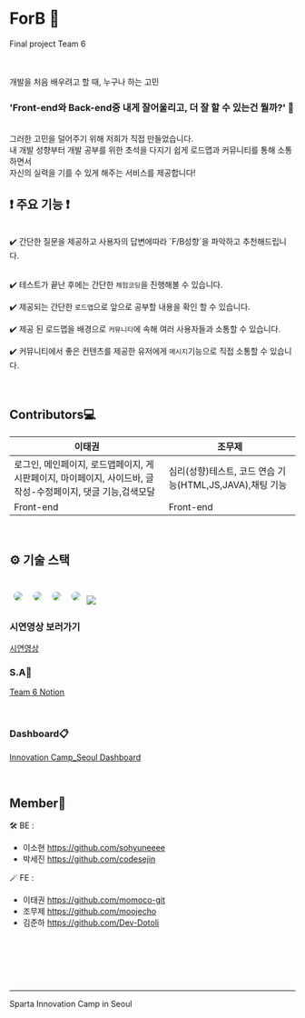 <h1>  ForB 🦉 </h1>

Final project Team 6

<br>

<br>
개발을 처음 배우려고 할 때, 누구나 하는 고민
<br>

<h3> 'Front-end와 Back-end중 내게 잘어울리고, 더 잘 할 수 있는건 뭘까?' 🤔 </h3>

<br>
그러한 고민을 덜어주기 위해 저희가 직접 만들었습니다.

<br>
내 개발 성향부터 개발 공부를 위한 초석을 다지기 쉽게 로드맵과 커뮤니티를 통해 소통하면서

<br>
자신의 실력을 기를 수 있게 해주는 서비스를 제공합니다!

<h2>❗ 주요 기능 ❗</h2>
<br>
✔️ 간단한 질문을 제공하고 사용자의 답변에따라 `F/B성향`을 파악하고 추천해드립니다. <br><br>

✔️ 테스트가 끝난 후에는 간단한 `체험코딩`을 진행해볼 수 있습니다. <br>

✔️ 제공되는 간단한 `로드맵`으로 앞으로 공부할 내용을 확인 할 수 있습니다. <br>

✔️ 제공 된 로드맵을 배경으로 `커뮤니티`에 속해 여러 사용자들과 소통할 수 있습니다. <br>

✔️ 커뮤니티에서 좋은 컨텐츠를 제공한 유저에게 `메시지`기능으로 직접 소통할 수 있습니다. <br>
<br><br>
## Contributors💻
|이태권|조무제|
|-----|-----|
|로그인, 메인페이지, 로드맵페이지, 게시판페이지, 마이페이지, 사이드바, 글작성-수정페이지, 댓글 기능,검색모달|심리(성향)테스트, 코드 연습 기능(HTML,JS,JAVA),채팅 기능|
|Front-end|Front-end|

<br>
<h2>⚙️ 기술 스택 </h2>
<br>
<img style="margin:5px; border: 2px solid white; border-radius: 20px" src="https://img.shields.io/badge/React-blue?style=flat-square&logo=react&logoColor=white"/>
<img style="margin:5px; border: 2px solid white; border-radius: 20px" src="https://img.shields.io/badge/Axios-navy?style=flat-square&logo=axios&logoColor=white"/>
<img style="margin:5px; border: 2px solid white; border-radius: 20px" src="https://img.shields.io/badge/Redux-purple?style=flat-square&logo=redux&logoColor=white"/>
<img style="margin:5px; border: 2px solid white; border-radius: 20px" src="https://img.shields.io/badge/ReactQuery-red?style=flat-square&logo=reactquery&logoColor=white"/>
<img src="https://img.shields.io/badge/styled components-DB7093?style=flat-square&logo=styled-components&logoColor=white"/>

### 시연영상 보러가기
[시연영상](https://youtu.be/5fmzHbIjn8M)
### S.A📑

[Team 6 Notion](https://www.notion.so/F-or-B-8ef2e74bb1184d23a83c67eaab82fb36)

<br>

### Dashboard📋

[Innovation Camp_Seoul Dashboard](https://docs.google.com/spreadsheets/d/12q6UUsaQN5Vb_wK__GHpFbfmPXJ9LlOnpu3dwfwx6JY/edit#gid=430440458)

<br>

## Member🌱

🛠️ BE : <br>

- 이소현 https://github.com/sohyuneeee <br>
- 박세진 https://github.com/codesejin <br>

🪄 FE : <br>

- 이태권 https://github.com/momoco-git <br>
- 조무제 https://github.com/moojecho <br>
- 김준하 https://github.com/Dev-Dotoli <br>

<br><br>


<br><br>

---

Sparta Innovation Camp in Seoul
